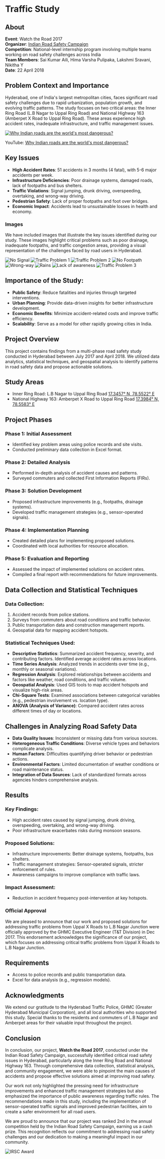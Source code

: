 # Traffic Study
## About
**Event**: Watch the Road 2017     
**Organizer**: [Indian Road Safety Campaign](https://www.mygov.in/campaigns/national-road-safety/)    
**Competition**: National-level internship program involving multiple teams working on road safety challenges across India    
**Team Members**: Sai Kumar Aili, Hima Varsha Pulipaka, Lakshmi Sravani, Nikitha Y     
**Date**: 22 April 2018

## Problem Context and Importance
Hyderabad, one of India's largest metropolitan cities, faces significant road safety challenges due to rapid urbanization, population growth, and evolving traffic patterns. The study focuses on two critical areas: the Inner Ring Road (L.B Nagar to Uppal Ring Road) and National Highway 163 (Amberpet X Road to Uppal Ring Road). These areas experience high accident rates, inadequate infrastructure, and traffic management issues.    

[![Why Indian roads are the world's most dangerous?](https://img.youtube.com/vi/s2lXjwJZ4Ls/0.jpg)](https://www.youtube.com/watch?v=s2lXjwJZ4Ls)

YouTube: [Why Indian roads are the world's most dangerous?](https://youtu.be/s2lXjwJZ4Ls?si=xbbRK8a7XiryVvI7)

## Key Issues
- **High Accident Rates**: 51 accidents in 3 months (4 fatal), with 5-6 major accidents per week.
- **Infrastructure Deficiencies**: Poor drainage systems, damaged roads, lack of footpaths and bus shelters.
- **Traffic Violations**: Signal jumping, drunk driving, overspeeding, overtaking, and wrong-way driving.
- **Pedestrian Safety**: Lack of proper footpaths and foot over bridges.
- **Economic Impact**: Accidents lead to unsustainable losses in health and economy.

### Images
We have included images that illustrate the key issues identified during our study. These images highlight critical problems such as poor drainage, inadequate footpaths, and traffic congestion areas, providing a visual representation of the challenges faced by road users in Hyderabad.     

![No Signal](img/no-signal.jpg)
![Traffic Problem 1](img/traffic1.jpg)
![Traffic Problem 2](img/traffic2.jpg)
![No Footpath](img/no-footpath.jpg)
![Wrong-way](img/wrong-way.png)
![Rains](img/rains.png)
![Lack of awareness](img/awareness.png)
![Traffic Problem 3](img/traffic2.png)

## Importance of the Study:
- **Public Safety**: Reduce fatalities and injuries through targeted interventions.
- **Urban Planning**: Provide data-driven insights for better infrastructure development.
- **Economic Benefits**: Minimize accident-related costs and improve traffic efficiency.
- **Scalability**: Serve as a model for other rapidly growing cities in India.

## Project Overview
This project contains findings from a multi-phase road safety study conducted in Hyderabad between July 2017 and April 2018. We utilized data analytics, statistical techniques, and geospatial analysis to identify patterns in road safety data and propose actionable solutions.

## Study Areas
- Inner Ring Road: L.B Nagar to Uppal Ring Road [17.3457° N, 78.5522° E](https://www.google.com/maps?q=17.3457,78.5522)
- National Highway 163: Amberpet X Road to Uppal Ring Road [17.3984° N, 78.5583° E](https://www.google.com/maps?q=17.3984,78.5583)

## Project Phases
### Phase 1: Initial Assessment
- Identified key problem areas using police records and site visits.
- Conducted preliminary data collection in Excel format.
### Phase 2: Detailed Analysis
- Performed in-depth analysis of accident causes and patterns.
- Surveyed commuters and collected First Information Reports (FIRs).
### Phase 3: Solution Development
- Proposed infrastructure improvements (e.g., footpaths, drainage systems).
- Developed traffic management strategies (e.g., sensor-operated signals).
### Phase 4: Implementation Planning
- Created detailed plans for implementing proposed solutions.
- Coordinated with local authorities for resource allocation.
### Phase 5: Evaluation and Reporting
- Assessed the impact of implemented solutions on accident rates.
- Compiled a final report with recommendations for future improvements.

## Data Collection and Statistical Techniques
### Data Collection:
1. Accident records from police stations.
2. Surveys from commuters about road conditions and traffic behavior.
3. Public transportation data and construction management reports.
4. Geospatial data for mapping accident hotspots.

### Statistical Techniques Used:
- **Descriptive Statistics**: Summarized accident frequency, severity, and contributing factors. Identified average accident rates across locations.
- **Time Series Analysis**: Analyzed trends in accidents over time (e.g., monthly or seasonal variations).
- **Regression Analysis**: Explored relationships between accidents and factors like weather, road conditions, and traffic volume.
- **Geospatial Analysis**: Used GIS tools to map accident hotspots and visualize high-risk areas.
- **Chi-Square Tests**: Examined associations between categorical variables (e.g., pedestrian involvement vs. location type).
- **ANOVA (Analysis of Variance)**: Compared accident rates across different times of day or locations.

## Challenges in Analyzing Road Safety Data
- **Data Quality Issues**: Inconsistent or missing data from various sources.
- **Heterogeneous Traffic Conditions**: Diverse vehicle types and behaviors complicate analysis.
- **Human Factors**: Difficulties quantifying driver behavior or pedestrian actions.
- **Environmental Factors**: Limited documentation of weather conditions or road maintenance status.
- **Integration of Data Sources**: Lack of standardized formats across agencies hinders comprehensive analysis.

## Results
### Key Findings:
- High accident rates caused by signal jumping, drunk driving, overspeeding, overtaking, and wrong-way driving.
- Poor infrastructure exacerbates risks during monsoon seasons.
### Proposed Solutions:
- Infrastructure improvements: Better drainage systems, footpaths, bus shelters.
- Traffic management strategies: Sensor-operated signals, stricter enforcement of rules.
- Awareness campaigns to improve compliance with traffic laws.
### Impact Assessment:
- Reduction in accident frequency post-intervention at key hotspots.

### Official Approval
We are pleased to announce that our work and proposed solutions for addressing traffic problems from Uppal X Roads to L.B Nagar Junction were officially approved by the GHMC Executive Engineer (T&T Division) in Dec 2017. This endorsement acknowledges the significance of our project, which focuses on addressing critical traffic problems from Uppal X Roads to L.B Nagar Junction.

## Requirements
- Access to police records and public transportation data.
- Excel for data analysis (e.g., regression models).

## Acknowledgments
We extend our gratitude to the Hyderabad Traffic Police, GHMC (Greater Hyderabad Municipal Corporation), and all local authorities who supported this study. Special thanks to the residents and commuters of L.B Nagar and Amberpet areas for their valuable input throughout the project.

## Conclusion
In conclusion, our project, **Watch the Road 2017**, conducted under the Indian Road Safety Campaign, successfully identified critical road safety issues in Hyderabad, particularly along the Inner Ring Road and National Highway 163. Through comprehensive data collection, statistical analysis, and community engagement, we were able to pinpoint the main causes of accidents and propose effective solutions aimed at improving road safety.

Our work not only highlighted the pressing need for infrastructure improvements and enhanced traffic management strategies but also emphasized the importance of public awareness regarding traffic rules. The recommendations made in this study, including the implementation of sensor-operated traffic signals and improved pedestrian facilities, aim to create a safer environment for all road users.

We are proud to announce that our project was ranked 2nd in the annual competition held by the Indian Road Safety Campaign, earning us a cash prize. This recognition reflects our commitment to addressing road safety challenges and our dedication to making a meaningful impact in our community.

![IRSC Award](img/irsc-award.jpeg)
